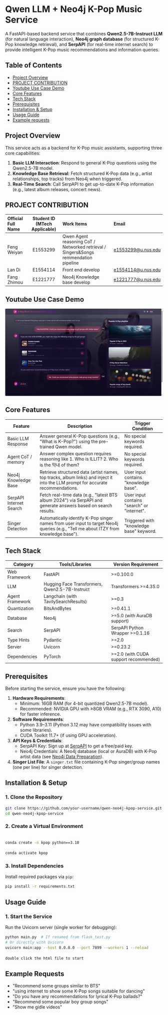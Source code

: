 # Qwen LLM + Neo4j K-Pop Music Service

A FastAPI-based backend service that combines **Qwen2.5-7B-Instruct LLM** (for natural language interaction), **Neo4j graph database** (for structured K-Pop knowledge retrieval), and **SerpAPI** (for real-time internet search) to provide intelligent K-Pop music recommendations and information queries.


## Table of Contents
- [Project Overview](#project-overview)
- [PROJECT CONTRIBUTION](#project-contribution)
- [Youtube Use Case Demo](#youtube-use-case-demo)
- [Core Features](#core-features)
- [Tech Stack](#tech-stack)
- [Prerequisites](#prerequisites)
- [Installation & Setup](#installation--setup)
- [Usage Guide](#usage-guide)
- [Example requests](#example-requests)



## Project Overview
This service acts as a backend for K-Pop music assistants, supporting three core capabilities:
1. **Basic LLM Interaction**: Respond to general K-Pop questions using the Qwen2.5-7B model.
2. **Knowledge Base Retrieval**: Fetch structured K-Pop data (e.g., artist relationships, top tracks) from Neo4j when triggered.
3. **Real-Time Search**: Call SerpAPI to get up-to-date K-Pop information (e.g., latest album releases, concert news).

## PROJECT CONTRIBUTION

| Official Full Name | Student ID (MTech Applicable)  | Work Items                                                                           | Email               |
|:-------------------|:---------------:|:-------------------------------------------------------------------------------------|:--------------------|
| Feng Weiyan        | E1553299 | Qwen Agent reasoning CoT / Networked retrieval / Singers&Songs remmendation pipeline | e1553299@u.nus.edu  |
| Lan Di             | E1554114 | Front end develop                                                                    | e1554114@u.nus.edu  |
| Fang Zhimou        | E1221777 | Neo4j Knowledge base develop                                                         | e1221777@u.nus.edu  |

## Youtube Use Case Demo
[![use case](./img/kpop_rec.png)](https://youtu.be/9lUvMDq9H40)

## Core Features
| Feature                 | Description                                                                                                                        | Trigger Condition |
|-------------------------|------------------------------------------------------------------------------------------------------------------------------------|-------------------|
| Basic LLM Response      | Answer general K-Pop questions (e.g., "What is K-Pop?") using the pre-trained Qwen model.                                          | No special keywords required. |
| Agent CoT / memory      | Answer complex question requires reasoning like 1. Who is ILLIT? 2. Who is the 막내 of them?                                         | No special keywords required. |
| Neo4j Knowledge Base    | Retrieve structured data (artist names, top tracks, album links) and inject it into the LLM prompt for accurate recommendations.   | User input contains "knowledge base". |
| SerpAPI Internet Search | Fetch real-time data (e.g., "latest BTS album 2024") via SerpAPI and generate answers based on search results.                     | User input contains "search" or "internet". |
| Singer Detection        | Automatically identify K-Pop singer names from user input to target Neo4j queries (e.g., "Tell me about ITZY from knowledge base"). | Triggered with "knowledge base" keyword. |


## Tech Stack
| Category        | Tools/Libraries                               | Version Requirement                   |
|-----------------|-----------------------------------------------|---------------------------------------|
| Web Framework   | FastAPI                                       | >=0.100.0                             |
| LLM             | Hugging Face Transformers, Qwen2.5-7B-Instruct | Transformers >=4.35.0                 |
| Agent Framework | Langchain (with TavilySearchResults)          | >=0.3                                 |
| Quantization    | BitsAndBytes                                  | >=0.41.1                              |
| Database        | Neo4j                                         | >=5.0 (with AuraDB support)           |
| Search          | SerpAPI                                       | SerpAPI Python Wrapper >=0.1.16       |
| Type Hints      | Pydantic                                      | >=2.0                                 |
| Server          | Uvicorn                                       | >=0.23.2                              |
| Dependencies    | PyTorch                                       | >=2.0 (with CUDA support recommended) |


## Prerequisites
Before starting the service, ensure you have the following:
1. **Hardware Requirements**:
   - Minimum: 16GB RAM (for 4-bit quantized Qwen2.5-7B model).
   - Recommended: NVIDIA GPU with ≥8GB VRAM (e.g., RTX 3090, A10) for faster inference.
2. **Software Requirements**:
   - Python 3.9–3.11 (Python 3.12 may have compatibility issues with some libraries).
   - CUDA Toolkit 11.7+ (if using GPU acceleration).
3. **API Keys & Credentials**:
   - SerpAPI Key: Sign up at [SerpAPI](https://serpapi.com/) to get a free/paid key.
   - Neo4j Credentials: A Neo4j database (local or AuraDB) with K-Pop artist data (see [Neo4j Data Preparation](#neo4j-data-preparation)).
4. **Singer List File**: A `singer.txt` file containing K-Pop singer/group names (one per line) for singer detection.


## Installation & Setup

### 1. Clone the Repository
```bash
git clone https://github.com/your-username/qwen-neo4j-kpop-service.git
cd qwen-neo4j-kpop-service
```

### 2. Create a Virtual Environment
```bash

conda create -n kpop python==3.10

conda activate kpop
```

### 3. Install Dependencies
Install required packages via `pip`:
```bash
pip install -r requirements.txt
```



## Usage Guide

### 1. Start the Service
Run the Uvicorn server (single worker for debugging):
```bash
python main.py  # If renamed from flask_test.py
# Or directly with Uvicorn
uvicorn main:app --host 0.0.0.0 --port 7899 --workers 1 --reload

double click the html file to start
```

## Example Requests

- "Recommend some groups similar to BTS"
- "using internet to show some K-Pop songs suitable for dancing"
- "Do you have any recommendations for lyrical K-Pop ballads?"
- "Recommend some popular boy group songs"
- "Show me gidle videos"



